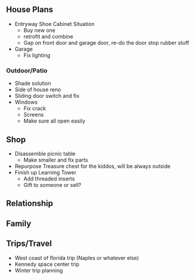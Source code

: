
## House Plans
- Entryway Shoe Cabinet Situation
	- Buy new one
	- retrofit and combine
	- Gap on front door and garage door, re-do the door stop rubber stuff
- Garage
	- Fix lighting
### Outdoor/Patio
- Shade solution
- Side of house reno
- Sliding door switch and fix
- Windows
	- Fix crack
	- Screens
	- Make sure all open easily
## Shop
- Disassemble picnic table
	- Make smaller and fix parts
- Repurpose Treasure chest for the kiddos, will be always outside
- Finish up Learning Tower
	- Add threaded inserts
	- Gift to someone or sell?

## Relationship

## Family

## Trips/Travel
- West coast of florida trip (Naples or whatever else)
- Kennedy space center trip
- Winter trip planning
